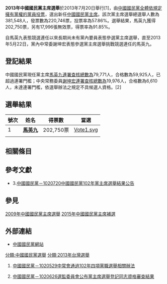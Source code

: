 **2013年中國國民黨主席選舉**於2013年7月20日舉行\[1\]，由[中國國民黨全體依規定擁有黨權的黨員投票](../Page/中國國民黨.md "wikilink")，選出新任[中國國民黨主席](../Page/中國國民黨主席.md "wikilink")。該次黨主席選舉總選舉人數為381,548人，發票數為220,746票，投票率為57.86%。選舉結果，馬英九獲得202,750票，另有17,996張無效票，得票率為91.85%。

自馬英九表態競選連任以來長期尚未有黨內要員表態參選黨主席選舉，直至2013年5月22日，黨內中常委謝坤宏表態參選黨主席選舉挑戰競選連任的馬英九。

## 登記結果

中國國民黨現任黨主席[馬英九連署查核總數為](../Page/馬英九.md "wikilink")79,771人，合格數為59,925人，已超過連署門檻；中央常務委員[謝坤宏連署查核總數為](https://zh.wikipedia.org/wiki/謝坤宏 "wikilink")19,976人，合格數為6,610人，未達連署門檻，依選舉辦法之規定不具候選人資格。\[2\]

## 選舉結果

| 號次 | 姓名                                   | 得票數      | 當選                                                                        |
| -- | ------------------------------------ | -------- | ------------------------------------------------------------------------- |
| 1  | **[馬英九](../Page/馬英九.md "wikilink")** | 202,750票 | [Vote1.svg](https://zh.wikipedia.org/wiki/File:Vote1.svg "fig:Vote1.svg") |
|    |                                      |          |                                                                           |

## 相關條目

## 參考文獻

  - 3\.[中國國民黨－1020720中國國民黨102年黨主席選舉結果公告](https://archive.is/20130720134146/http://www.kmt.org.tw/page.aspx?id=32&aid=13537)

## 參見

[2009年中國國民黨主席選舉](../Page/2009年中國國民黨主席選舉.md "wikilink")
[2015年中國國民黨主席補選](https://zh.wikipedia.org/wiki/2015年中國國民黨主席補選 "wikilink")

## 外部連結

  - [中國國民黨網站](http://www.kmt.org.tw)

[分類:中國國民黨選舉](https://zh.wikipedia.org/wiki/分類:中國國民黨選舉 "wikilink")
[分類:2013年台灣選舉](https://zh.wikipedia.org/wiki/分類:2013年台灣選舉 "wikilink")

1.  [中國國民黨－1020529中常會通過102年四項黨職選舉相關辦法](http://www.kmt.org.tw/page.aspx?id=32&aid=11835)

2.  [中國國民黨－1020626選監委員會公布黨主席選舉登記同志資格審查結果](http://www.kmt.org.tw/page.aspx?id=32&aid=12792)